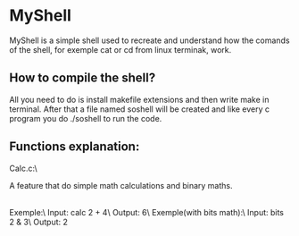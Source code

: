 # MyShell
MyShell is a simple shell used to recreate and understand how the comands of the shell, for exemple cat or cd from linux terminak, work.

## How to compile the shell?
All you need to do is install makefile extensions and then write make in terminal. After that a file named soshell will be created and like every c program you do ./soshell to run the code.

## Functions explanation:
Calc.c:\
 <p>A feature that do simple math calculations and binary maths.</p><br>
  Exemple:\
   Input: calc 2 + 4\
   Output: 6\
  Exemple(with bits math):\
  Input: bits 2 & 3\
   Output: 2
    
    


